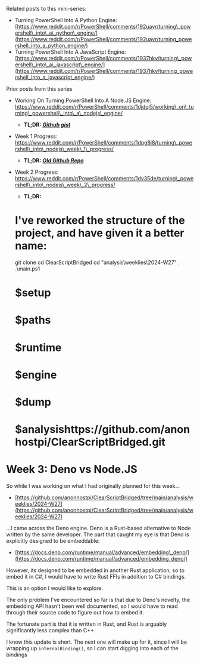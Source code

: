 Related posts to this mini-series:

* Turning PowerShell Into A Python Engine: [https://www.reddit.com/r/PowerShell/comments/192uavr/turning\_powershell\_into\_a\_python\_engine/](https://www.reddit.com/r/PowerShell/comments/192uavr/turning_powershell_into_a_python_engine/)
* Turning PowerShell Into A JavaScript Engine: [https://www.reddit.com/r/PowerShell/comments/1937hkv/turning\_powershell\_into\_a\_javascript\_engine/](https://www.reddit.com/r/PowerShell/comments/1937hkv/turning_powershell_into_a_javascript_engine/)

Prior posts from this series

* Working On Turning PowerShell Into A Node.JS Engine: https://www.reddit.com/r/PowerShell/comments/1djdql5/working\_on\_turning\_powershell\_into\_a\_nodejs\_engine/
   * **TL;DR:** [***Github gist***](https://gist.github.com/anonhostpi/7ebc4007f3f51e0f255c2408d33b1781)
* Week 1 Progress: https://www.reddit.com/r/PowerShell/comments/1dpg8i8/turning\_powershell\_into\_nodejs\_week\_1\_progress/
   * **TL;DR:** [***Old Github Repo***](https://gist.github.com/anonhostpi/njs-cjs-pwsh)
* Week 2 Progress: https://www.reddit.com/r/PowerShell/comments/1dv35de/turning\_powershell\_into\_nodejs\_week\_2\_progress/
   * **TL;DR:**



    # I've reworked the structure of the project, and have given it a better name:
    git clone 
    cd ClearScriptBridged
    cd "analysis\weeklies\2024-W27"
    . .\main.ps1
    
    # $setup
    # $paths
    
    # $runtime
    # $engine
    
    # $dump
    # $analysishttps://github.com/anonhostpi/ClearScriptBridged.git

# Week 3: Deno vs Node.JS

So while I was working on what I had originally planned for this week...

* [https://github.com/anonhostpi/ClearScriptBridged/tree/main/analysis/weeklies/2024-W27](https://github.com/anonhostpi/ClearScriptBridged/tree/main/analysis/weeklies/2024-W27)

...I came across the Deno engine. Deno is a Rust-based alternative to Node written by the same developer. The part that caught my eye is that Deno is explicitly designed to be embeddable:

* [https://docs.deno.com/runtime/manual/advanced/embedding\_deno/](https://docs.deno.com/runtime/manual/advanced/embedding_deno/)

However, its designed to be embedded in another Rust application, so to embed it in C#, I would have to write Rust FFIs in addition to C# bindings.

This is an option I would like to explore.

The only problem I've encountered so far is that due to Deno's novelty, the embedding API hasn't been well documented, so I would have to read through their source code to figure out how to embed it.

The fortunate part is that it is written in Rust, and Rust is arguably significantly less complex than C++.

I know this update is short. The next one will make up for it, since I will be wrapping up `internalBinding()`, so I can start digging into each of the bindings